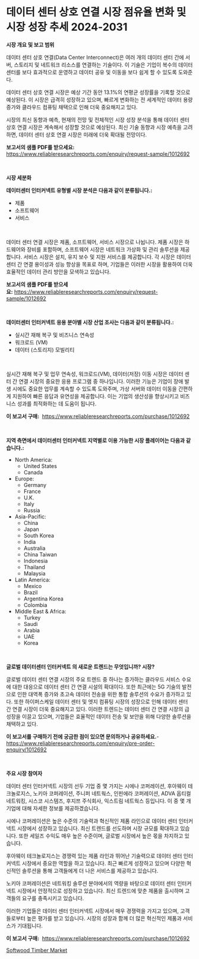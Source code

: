 <p><h1>데이터 센터 상호 연결 시장 점유율 변화 및 시장 성장 추세 2024-2031</h1></p><p><strong>시장 개요 및 보고 범위</strong></p>
<p><p>데이터 센터 상호 연결(Data Center Interconnect)은 여러 개의 데이터 센터 간에 서버, 스토리지 및 네트워크 리소스를 연결하는 기술이다. 이 기술은 기업이 복수의 데이터 센터를 보다 효과적으로 운영하고 데이터 공유 및 이동을 보다 쉽게 할 수 있도록 도와준다.</p><p>데이터 센터 상호 연결 시장은 예상 기간 동안 13.1%의 연평균 성장률을 기록할 것으로 예상된다. 이 시장은 급격히 성장하고 있으며, 빠르게 변화하는 전 세계적인 데이터 용량 증가와 클라우드 컴퓨팅 채택으로 인해 더욱 중요해지고 있다.</p><p>시장의 최신 동향과 예측, 현재의 전망 및 전체적인 시장 성장 분석을 통해 데이터 센터 상호 연결 시장은 계속해서 성장할 것으로 예상된다. 최신 기술 동향과 시장 예측을 고려하면, 데이터 센터 상호 연결 시장은 미래에 더욱 확대될 전망이다.</p></p>
<p><strong>보고서의 샘플 PDF를 받으세요:</strong> <a href="https://www.reliableresearchreports.com/enquiry/request-sample/1012692">https://www.reliableresearchreports.com/enquiry/request-sample/1012692</a></p>
<p>&nbsp;</p>
<p><strong>시장 세분화</strong></p>
<p><strong>데이터센터 인터커넥트 유형별 시장 분석은 다음과 같이 분류됩니다.:</strong></p>
<p><ul><li>제품</li><li>소프트웨어</li><li>서비스</li></ul></p>
<p>&nbsp;</p>
<p><p>데이터 센터 연결 시장은 제품, 소프트웨어, 서비스 시장으로 나뉩니다. 제품 시장은 하드웨어와 장비를 포함하며, 소프트웨어 시장은 네트워크 가상화 및 관리 솔루션을 제공합니다. 서비스 시장은 설치, 유지 보수 및 지원 서비스를 제공합니다. 각 시장은 데이터 센터 간 연결 용이성과 성능 향상을 목표로 하며, 기업들은 이러한 시장을 활용하여 더욱 효율적인 데이터 관리 방안을 모색하고 있습니다.</p></p>
<p><strong>보고서의 샘플 PDF를 받으세요:</strong>&nbsp;<a href="https://www.reliableresearchreports.com/enquiry/request-sample/1012692">https://www.reliableresearchreports.com/enquiry/request-sample/1012692</a></p>
<p>&nbsp;</p>
<p><strong> 데이터센터 인터커넥트 응용 분야별 시장 산업 조사는 다음과 같이 분류됩니다.:</strong></p>
<p><ul><li>실시간 재해 복구 및 비즈니스 연속성</li><li>워크로드 (VM)</li><li>데이터 (스토리지) 모빌리티</li></ul></p>
<p>&nbsp;</p>
<p><p>실시간 재해 복구 및 업무 연속성, 워크로드(VM), 데이터(저장) 이동 시장은 데이터 센터 간 연결 시장의 중요한 응용 프로그램 중 하나입니다. 이러한 기능은 기업이 장애 발생 시에도 중요한 업무를 계속할 수 있도록 도와주며, 가상 서버와 데이터 이동을 간편하게 지원하여 빠른 응답과 유연성을 제공합니다. 이는 기업의 생산성을 향상시키고 비즈니스 성과를 최적화하는 데 도움이 됩니다.</p></p>
<p><strong>이 보고서 구매:</strong>&nbsp; <a href="https://www.reliableresearchreports.com/purchase/1012692">https://www.reliableresearchreports.com/purchase/1012692</a></p>
<p>&nbsp;</p>
<p><strong>지역 측면에서 데이터센터 인터커넥트 지역별로 이용 가능한 시장 플레이어는 다음과 같습니다.:</strong></p>
<p><ul>
    <li>
        North America:
        <ul>
            <li>United States</li>
            <li>Canada</li>
        </ul>
    </li>
    <li>
        Europe:
        <ul>
            <li>Germany</li>
            <li>France</li>
            <li>U.K.</li>
            <li>Italy</li>
            <li>Russia</li>
        </ul>
    </li>
    <li>
        Asia-Pacific:
        <ul>
            <li>China</li>
            <li>Japan</li>
            <li>South Korea</li>
            <li>India</li>
            <li>Australia</li>
            <li>China Taiwan</li>
            <li>Indonesia</li>
            <li>Thailand</li>
            <li>Malaysia</li>
        </ul>
    </li>
    <li>
        Latin America:
        <ul>
            <li>Mexico</li>
            <li>Brazil</li>
            <li>Argentina Korea</li>
            <li>Colombia</li>
        </ul>
    </li>
    <li>
        Middle East & Africa:
        <ul>
            <li>Turkey</li>
            <li>Saudi</li>
            <li>Arabia</li>
            <li>UAE</li>
            <li>Korea</li>
        </ul>
    </li>
    </ul></p>
<p>&nbsp;</p>
<p><strong>글로벌 데이터센터 인터커넥트 의 새로운 트렌드는 무엇입니까? 시장?</strong></p>
<p><p>글로벌 데이터 센터 연결 시장의 주요 트렌드 중 하나는 증가하는 클라우드 서비스 수요에 대한 대응으로 데이터 센터 간 연결 시설의 확대이다. 또한 최근에는 5G 기술의 발전으로 인한 대역폭 증가와 초고속 데이터 전송을 위한 통합 솔루션의 수요가 증가하고 있다. 또한 하이퍼스케일 데이터 센터 및 엣지 컴퓨팅 시장의 성장으로 인해 데이터 센터 간 연결 시장이 더욱 중요해지고 있다. 이러한 트렌드는 데이터 센터 간 연결 시장의 급성장을 이끌고 있으며, 기업들은 효율적인 데이터 전송 및 보안을 위해 다양한 솔루션을 채택하고 있다.</p></p>
<p><strong>이 보고서를 구매하기 전에 궁금한 점이 있으면 문의하거나 공유하세요.</strong>- <a href="https://www.reliableresearchreports.com/enquiry/pre-order-enquiry/1012692">https://www.reliableresearchreports.com/enquiry/pre-order-enquiry/1012692</a></p>
<p>&nbsp;</p>
<p><strong>주요 시장 참여자</strong></p>
<p><p>데이터 센터 인터커넥트 시장의 선두 기업 중 몇 가지는 시에나 코퍼레이션, 후아웨이 테크놀로지스, 노키아 코퍼레이션, 주니퍼 네트웍스, 인핀에라 코퍼레이션, ADVA 옵티컬 네트워킹, 시스코 시스템즈, 후지쯔 주식회사, 익스트림 네트웍스 등입니다. 이 중 몇 개 기업에 대해 자세한 정보를 제공하겠습니다.</p><p>시에나 코퍼레이션은 높은 수준의 기술력과 혁신적인 제품 라인으로 데이터 센터 인터커넥트 시장에서 성장하고 있습니다. 최신 트렌드를 선도하며 시장 규모를 확대하고 있습니다. 또한 세일즈 수익도 매우 높은 수준이며, 글로벌 시장에서 높은 몫을 차지하고 있습니다.</p><p>후아웨이 테크놀로지스는 경쟁력 있는 제품 라인과 뛰어난 기술력으로 데이터 센터 인터커넥트 시장에서 중요한 역할을 하고 있습니다. 최근 빠르게 성장하고 있으며 다양한 혁신적인 솔루션을 통해 고객들에게 더 나은 서비스를 제공하고 있습니다.</p><p>노키아 코퍼레이션은 네트워킹 솔루션 분야에서의 역량을 바탕으로 데이터 센터 인터커넥트 시장에서 안정적으로 성장하고 있습니다. 최신 트렌드에 맞춘 제품을 출시하며 고객들의 요구를 충족시키고 있습니다.</p><p>이러한 기업들은 데이터 센터 인터커넥트 시장에서 매우 경쟁력을 가지고 있으며, 고객들로부터 높은 평가를 받고 있습니다. 시장의 성장과 함께 더 많은 혁신적인 제품과 서비스가 기대됩니다.</p></p>
<p><strong>이 보고서 구매:</strong>&nbsp;&nbsp;<a href="https://www.reliableresearchreports.com/purchase/1012692">https://www.reliableresearchreports.com/purchase/1012692</a></p>
<p><p><a href="https://artistic-helicopter-ca9.notion.site/Softwood-Timber-Market-Analysis-and-Market-Size-Global-Industry-Overview-Market-Segmentation-and-F-57cb658de79448d5a794a557e1b5c8d2">Softwood Timber Market</a></p></p>
